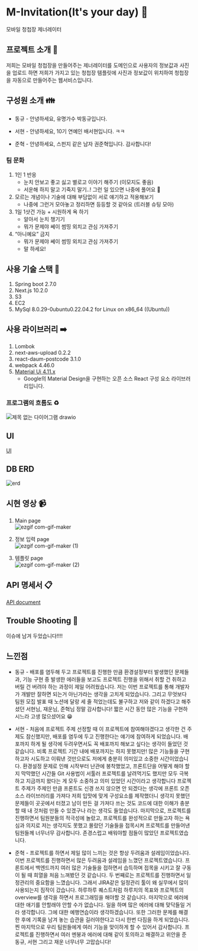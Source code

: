 # M-Invitation(It's your day) :wedding:
 모바일 청첩장 제너레이터


## 프로젝트 소개 :wave:
저희는 모바일 청첩장을 만들어주는 제너레이터를 도메인으로 사용자의 정보값과 사진을 업로드 하면 저희가 가지고 있는 청첩장 템플릿에 사진과 정보값이 위치하여 청첩장을 자동으로 만들어주는 웹서비스입니다.


## 구성원 소개 :family:

* 동규 - 안녕하세요, 유명가수 박동규입니다.

* 서현 - 안녕하세요, 10기 연예인 배서현입니다. ㅋㅋ

* 준혁 - 안녕하세요, 스펀지 같은 남자 권준혁입니다. 감사합니다!


### 팀 문화
1. 1인 1 반응
    - 눈치 안보고 좋고 싫고 별로고 이야기 해주기 (이모지도 좋음)
    - 서운해 하지 말고 기죽지 말기..! 그런 일 있으면 나중에 풀어요 🙂
2. 모르는 개념이나 기술에 대해 부담없이 서로 얘기하고 적용해보기
    - 나중에 그런거 모아놓고 정리하면 등등할 것 같아요 (트러블 슈팅 모아)
3. 1일 1샷건 가능 + 시원하게 욕 하기 
    - 알아서 눈치 챙기기
    - 뭐가 문제야 쎄이 썸띵 외치고 관심 가져주기
4. “아니예요” 금지
    - 뭐가 문제야 쎄이 썸띵 외치고 관심 가져주기
    - 말 하세요!


## 사용 기술 스택 :beginner:
1. Spring boot 2.7.0
2. Next.js 10.2.0
3. S3
4. EC2
5. MySql 8.0.29-0ubuntu0.22.04.2 for Linux on x86_64 ((Ubuntu))


## 사용 라이브러리 :arrow_right:
1. Lombok
2. next-aws-upload 0.2.2
3. react-daum-postcode 3.1.0
4. webpack 4.46.0
5. [Material Ui 4.11.x](https://mui.com/material-ui/getting-started/templates/)
    - Google의 Material Design을 구현하는 오픈 소스 React 구성 요소 라이브러리입니다.


### 프로그램의 흐름도 :recycle:
![제목 없는 다이어그램 drawio](https://user-images.githubusercontent.com/85923524/174200392-0bcfdb7a-a1dc-4af2-b349-925a4f5bf8a8.png)


## UI 
[UI](https://ovenapp.io/project/5IRnMEs9uwXLxpvEiXL4ZX14rOrNLdyD#CHae0)   


## DB ERD 
![erd](https://user-images.githubusercontent.com/85923524/174202505-4ece4334-f658-413e-aa92-e256b2efb13a.png)


## 시현 영상 :video_camera:
1. Main page   
![ezgif com-gif-maker](https://user-images.githubusercontent.com/85923524/174204785-8d287c4a-9919-4c1c-86bc-2f0184b412a4.gif)

2. 정보 입력 page   
![ezgif com-gif-maker (1)](https://user-images.githubusercontent.com/85923524/174205386-a29ba564-203b-4f28-983c-479ca55bb81a.gif)

3. 템플릿 page  
![ezgif com-gif-maker (2)](https://user-images.githubusercontent.com/85923524/174205788-db1005c8-24f9-4666-ae5b-3a5beda952d0.gif)


## API 명세서 :clipboard:
[API document](https://documenter.getpostman.com/view/21185840/UzBjsoKz)

## Trouble Shooting :rocket:
이슈에 남겨 두었습니다!!!!

## 느낀점
* 동규 - 배포를 염두해 두고 프로젝트를 진행한 만큼 환경설정부터 발생했던 문제들과, 기능 구현 중 발생한 에러들을 보고도 프로젝트 진행을 위해서 취할 건 취하고 버릴 건 버려야 하는 과정이 제일 어려웠습니다. 저는 이번 프로젝트를 통해 개발자가 개발만 잘하면 되는거 아닌가라는 생각을 고치게 되었습니다. 그리고 무엇보다 팀원 모집 발표 때 노션에 달랑 세 줄 적었는데도 불구하고 저와 같이 하겠다고 해주셨던 서현님, 재운님, 준혁님 정말 감사합니다! 짧은 시간 동안 많은 기능을 구현하시느라 고생 많으셨어요 😁


* 서현 - 처음에 프로젝트 주제 선정할 때 이 프로젝트에 참여해야겠다고 생각한 건 주제도 참신했지만, 배포를 염두에 두고 진행한다는 얘기에 참여하게 되었습니다.
배포까지 하게 될 생각에 두려우면서도 꼭 배포까지 해보고 싶다는 생각이 들었던 것 같습니다.
비록 프로젝트 기간 내에 배포까지는 하지 못했지만! 많은 기능들을 구현하고자 시도하고 이뤄낸 것만으로도 저에게 충분히 의미있고 소중한 시간이었습니다.
환경설정 문제로 인해 시작부터 난관에 봉착했었고, 프론트단을 어떻게 해야 할지 막막했던 시간들
Git 사용법이 서툴러 프로젝트를 날려먹기도 했지만 모두 극복하고 지금까지 왔다는 게 모두 소중하고 의미 있었던 시간이라고 생각합니다
프로젝트 주제가 주제인 만큼 프론트도 신경 쓰지 않으면 안 되겠다는 생각에 프론트 오픈소스 라이브러리를 가져다 저희 입맛에 맞게 구성요소를 제작했더니 생각지 못했던 문제들이 곳곳에서 터졌고 남이 만든 걸 가져다 쓰는 것도 코드에 대한 이해가 충분할 때 내 것처럼 만들 수 있겠구나 라는 생각도 들었습니다.
마지막으로, 프로젝트를 진행하면서 팀원분들의 적극성에 놀랐고, 프로젝트를 완성적으로 만들고자 하는 욕심과 의지로 저는 생각지도 못했고 몰랐던 기술들을 접목시켜 프로젝트를 만들어낸 팀원들께 너무너무 감사합니다. 존경스럽고 배워야할 점들이 많았던 프로젝트였습니다.

* 준혁 - 프로젝트를 하면서 제일 많이 느끼는 것은 항상 두려움과 설레임이었습니다. 이번 프로젝트를 진행하면서 많은 두려움과 설레임을 느꼈던 프로젝트였습니다. 프론트에서 백엔드까지 여러 많은 기술들을 접하면서 습득하며 접목을 시키고 잘 구동이 될 때 희열을 처음 느껴봤던 것 같습니다. 두 번째로는 프로젝트를 진행하면서 일정관리의 중요함을 느꼈습니다. 그래서 JIRA같은 일정관리 툴이 왜 실무에서 많이 사용되는지 짐작이 갔습니다. 하루하루 퀘스트처럼 하루치의 목표와 프로젝트의 overview를 생각을 하면서 프로그래밍을 해야할 것 같습니다. 마지막으로 에러에 대한 애기를 안할래야 안할 수가 없습니다. 일을 하며 많은 에러에 대해 맞닥들일 거라 생각합니다. 그에 대한 예행연습이라 생각하겠습니다. 또한 그러한 문제를 해결한 후에 기록을 남겨 놓는 습관을 길러야한다고 다시 한번 다짐을 하게 되었습니다. 찐 마지막으로 우리 팀원들에게 여러 기능을 맞이하게 할 수 있어서 감사합니다. 프로젝트를 진행하면서 여러 멘붕과 에러에 대해 같이 토의하고 해결하고 위안을 준 동규, 서현 그리고 재운 너무너무 고맙습니다!

